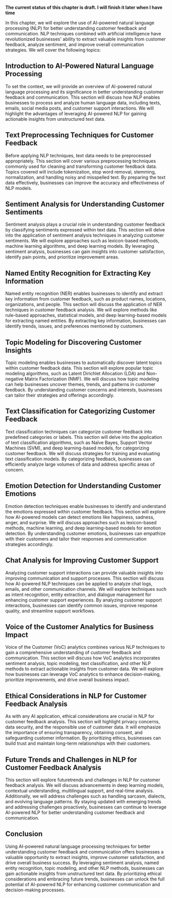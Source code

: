 **The current status of this chapter is draft. I will finish it later when I have time**

In this chapter, we will explore the use of AI-powered natural language processing (NLP) for better understanding customer feedback and communication. NLP techniques combined with artificial intelligence have revolutionized businesses' ability to extract valuable insights from customer feedback, analyze sentiment, and improve overall communication strategies. We will cover the following topics:

Introduction to AI-Powered Natural Language Processing
------------------------------------------------------

To set the context, we will provide an overview of AI-powered natural language processing and its significance in better understanding customer feedback and communication. This section will discuss how NLP enables businesses to process and analyze human language data, including texts, emails, social media posts, and customer support interactions. We will highlight the advantages of leveraging AI-powered NLP for gaining actionable insights from unstructured text data.

Text Preprocessing Techniques for Customer Feedback
---------------------------------------------------

Before applying NLP techniques, text data needs to be preprocessed appropriately. This section will cover various preprocessing techniques commonly used for cleaning and transforming customer feedback data. Topics covered will include tokenization, stop word removal, stemming, normalization, and handling noisy and misspelled text. By preparing the text data effectively, businesses can improve the accuracy and effectiveness of NLP models.

Sentiment Analysis for Understanding Customer Sentiments
--------------------------------------------------------

Sentiment analysis plays a crucial role in understanding customer feedback by classifying sentiments expressed within text data. This section will delve into the application of sentiment analysis techniques in analyzing customer sentiments. We will explore approaches such as lexicon-based methods, machine learning algorithms, and deep learning models. By leveraging sentiment analysis, businesses can gain insights into customer satisfaction, identify pain points, and prioritize improvement areas.

Named Entity Recognition for Extracting Key Information
-------------------------------------------------------

Named entity recognition (NER) enables businesses to identify and extract key information from customer feedback, such as product names, locations, organizations, and people. This section will discuss the application of NER techniques in customer feedback analysis. We will explore methods like rule-based approaches, statistical models, and deep learning-based models for extracting named entities. By extracting key information, businesses can identify trends, issues, and preferences mentioned by customers.

Topic Modeling for Discovering Customer Insights
------------------------------------------------

Topic modeling enables businesses to automatically discover latent topics within customer feedback data. This section will explore popular topic modeling algorithms, such as Latent Dirichlet Allocation (LDA) and Non-negative Matrix Factorization (NMF). We will discuss how topic modeling can help businesses uncover themes, trends, and patterns in customer feedback. By understanding customer concerns and interests, businesses can tailor their strategies and offerings accordingly.

Text Classification for Categorizing Customer Feedback
------------------------------------------------------

Text classification techniques can categorize customer feedback into predefined categories or labels. This section will delve into the application of text classification algorithms, such as Naïve Bayes, Support Vector Machines (SVM), and deep learning-based models, for categorizing customer feedback. We will discuss strategies for training and evaluating text classification models. By categorizing feedback, businesses can efficiently analyze large volumes of data and address specific areas of concern.

Emotion Detection for Understanding Customer Emotions
-----------------------------------------------------

Emotion detection techniques enable businesses to identify and understand the emotions expressed within customer feedback. This section will explore how AI-powered models can detect emotions like happiness, sadness, anger, and surprise. We will discuss approaches such as lexicon-based methods, machine learning, and deep learning-based models for emotion detection. By understanding customer emotions, businesses can empathize with their customers and tailor their responses and communication strategies accordingly.

Chat Analysis for Improving Customer Support
--------------------------------------------

Analyzing customer support interactions can provide valuable insights into improving communication and support processes. This section will discuss how AI-powered NLP techniques can be applied to analyze chat logs, emails, and other communication channels. We will explore techniques such as intent recognition, entity extraction, and dialogue management for enhancing customer support experiences. By analyzing customer support interactions, businesses can identify common issues, improve response quality, and streamline support workflows.

Voice of the Customer Analytics for Business Impact
---------------------------------------------------

Voice of the Customer (VoC) analytics combines various NLP techniques to gain a comprehensive understanding of customer feedback and communication. This section will discuss how VoC analytics incorporates sentiment analysis, topic modeling, text classification, and other NLP methods to extract actionable insights from customer data. We will explore how businesses can leverage VoC analytics to enhance decision-making, prioritize improvements, and drive overall business impact.

Ethical Considerations in NLP for Customer Feedback Analysis
------------------------------------------------------------

As with any AI application, ethical considerations are crucial in NLP for customer feedback analysis. This section will highlight privacy concerns, data security, and the responsible use of customer data. It will emphasize the importance of ensuring transparency, obtaining consent, and safeguarding customer information. By prioritizing ethics, businesses can build trust and maintain long-term relationships with their customers.

Future Trends and Challenges in NLP for Customer Feedback Analysis
------------------------------------------------------------------

This section will explore futuretrends and challenges in NLP for customer feedback analysis. We will discuss advancements in deep learning models, contextual understanding, multilingual support, and real-time analysis. Additionally, we will address challenges such as handling sarcasm, dialects, and evolving language patterns. By staying updated with emerging trends and addressing challenges proactively, businesses can continue to leverage AI-powered NLP for better understanding customer feedback and communication.

Conclusion
----------

Using AI-powered natural language processing techniques for better understanding customer feedback and communication offers businesses a valuable opportunity to extract insights, improve customer satisfaction, and drive overall business success. By leveraging sentiment analysis, named entity recognition, topic modeling, and other NLP methods, businesses can gain actionable insights from unstructured text data. By prioritizing ethical considerations and embracing future trends, businesses can unlock the full potential of AI-powered NLP for enhancing customer communication and decision-making processes.

